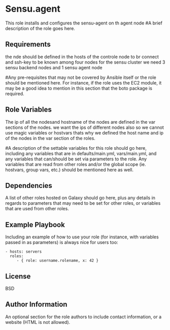 Sensu.agent
=========
This role installs and configures the sensu-agent on th agent node
#A brief description of the role goes here.

Requirements
------------
the nde should be defined in the hosts of the controle node to br connect and ssh-key to be known
among four nodes for the sensu cluster we need 3 sensu backend nodes and 1 sensu agent node


#Any pre-requisites that may not be covered by Ansible itself or the role should be mentioned here. For instance, if the role uses the EC2 module, it may be a good idea to mention in this section that the boto package is required.

Role Variables
--------------
The ip of all the nodesand hostname of the nodes are defined in the var sections of the nodes. we want the ips of different nodes also so we cannot use magic variables or hostvars thats why we defined the host name and ip of the nodes in the var section of the roles.


#A description of the settable variables for this role should go here, including any variables that are in defaults/main.yml, vars/main.yml, and any variables that can/should be set via parameters to the role. Any variables that are read from other roles and/or the global scope (ie. hostvars, group vars, etc.) should be mentioned here as well.

Dependencies
------------

A list of other roles hosted on Galaxy should go here, plus any details in regards to parameters that may need to be set for other roles, or variables that are used from other roles.

Example Playbook
----------------

Including an example of how to use your role (for instance, with variables passed in as parameters) is always nice for users too:

    - hosts: servers
      roles:
         - { role: username.rolename, x: 42 }

License
-------

BSD

Author Information
------------------

An optional section for the role authors to include contact information, or a website (HTML is not allowed).
